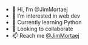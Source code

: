 - 👋 Hi, I’m @JimMortaej
- 👀 I’m interested in web dev
- 🌱 Currently learning Python
- 💞️ Looking to collaborate
- 📫  Reach me [@JimMortaej](https://twitter.com/JimMortaej)

<!---
JimMortaej/JimMortaej is a ✨ special ✨ repository because its `README.md` (this file) appears on your GitHub profile.
You can click the Preview link to take a look at your changes.
--->
